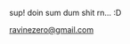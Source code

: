sup! doin sum dum shit rn... :D

ravinezero@gmail.com

<!---
ravine888/ravine888 is a ✨ special ✨ repository because its `README.md` (this file) appears on your GitHub profile.
You can click the Preview link to take a look at your changes.
--->
